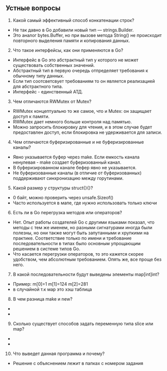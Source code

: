 ## Устные вопросы

1. Какой самый эффективный способ конкатенации строк?
- Не так давно в Go добавили новый тип — strings.Builder. 
- Это аналог bytes.Buffer, но при вызове метода String() не происходит повторного выделения памяти и копирования данных.
2. Что такое интерфейсы, как они применяются в Go?
- Интерфейс в Go это абстрактный тип у которого не может существовать собственных значений.
- Абстрактный тип в первую очередь отпределяет требования к обычному типу данных. 
- Если тип соотсветсвует требованиям то он является реализацией для абстрактного типа.
- Интерфейс - единственный АТД. 
3. Чем отличаются RWMutex от Mutex?
- RWMutex концептуально то же самое, что и Mutex: он защищает доступ к памяти.
- RWMutex дает немного больше контроля над памятью. 
- Можно запросить блокировку для чтения, и в этом случае будет предоставлен доступ, если блокировка не удерживается для записи.
4. Чем отличаются буферизированные и не буферизированные каналы?
- Явно указывается буфер через make. Если емкость канала ненулевая - make создает буферизованный канал. 
- В буферизированном канале бефер явно не указывается. 
- Не буферизованные каналы (в отличие от буферизованных) поддерживают синхронизацию между горутинами.
5. Какой размер у структуры struct{}{}?
- 0 байт, можно проверить через unsafe.Sizeof()
- Часто используется в мапе, где нужно использовать только ключи
6. Есть ли в Go перегрузка методов или операторов?
- Нет. Опыт работы создателей Go с другими языками показал, что методы с тем же именем, но разными сигнатурами иногда были полезны, но они также могут быть запутанными и хрупкими на практике. 
Соответствие только по имени и требование последовательности в типах было основным упрощающим решением в системе типов Go.
- Что касается перегрузки операторов, то это кажется скорее удобством, чем абсолютным требованием. Опять же, все проще без него.
7. В какой последовательности будут выведены элементы map[int]int?
- Пример: m[0]=1 m[1]=124 m[2]=281
- в случайной т.к мар это хэш таблица
8. В чем разница make и new?
-
-
9. Сколько существует способов задать переменную типа slice или map?
-
-
10. Что выведет данная программа и почему?
- Решение с объяснением лежит в папках с номером задания
